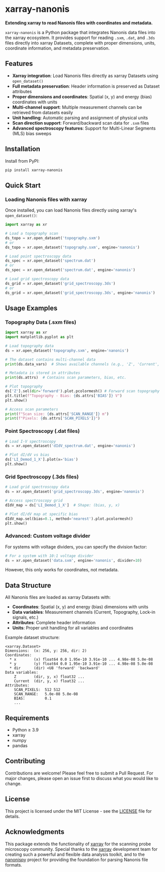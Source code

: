 # xarray-nanonis

**Extending xarray to read Nanonis files with coordinates and metadata.**

`xarray-nanonis` is a Python package that integrates Nanonis data files into the xarray ecosystem. It provides support for reading `.sxm`, `.dat`, and `.3ds` files directly into xarray Datasets, complete with proper dimensions, units, coordinate information, and metadata preservation.

## Features

- **Xarray integration**: Load Nanonis files directly as xarray Datasets using `open_dataset()`
- **Full metadata preservation**: Header information is preserved as Dataset attributes
- **Proper dimensions and coordinates**: Spatial (x, y) and energy (bias) coordinates with units
- **Multi-channel support**: Multiple measurement channels can be retrieved from datasets easily
- **Unit handling**: Automatic parsing and assignment of physical units
- **Scan direction support**: Forward/backward scan data for `.sxm` files
- **Advanced spectroscopy features**: Support for Multi-Linear Segments (MLS) bias sweeps

## Installation

Install from PyPI:

```bash
pip install xarray-nanonis
```

## Quick Start

### Loading Nanonis files with xarray

Once installed, you can load Nanonis files directly using xarray's `open_dataset()`:

```python
import xarray as xr

# Load a topography scan
ds_topo = xr.open_dataset('topography.sxm')
# or
ds_topo = xr.open_dataset('topography.sxm', engine='nanonis')

# Load point spectroscopy data  
ds_spec = xr.open_dataset('spectrum.dat')
# or
ds_spec = xr.open_dataset('spectrum.dat', engine='nanonis')

# Load grid spectroscopy data
ds_grid = xr.open_dataset('grid_spectroscopy.3ds')
# or 
ds_grid = xr.open_dataset('grid_spectroscopy.3ds', engine='nanonis')
```

## Usage Examples

### Topography Data (.sxm files)

```python
import xarray as xr
import matplotlib.pyplot as plt

# Load topography data
ds = xr.open_dataset('topography.sxm', engine='nanonis')

# The dataset contains multi-channel data
print(ds.data_vars)  # Shows available channels (e.g., 'Z', 'Current', etc.)

# Metadata is stored in attributes
print(ds.attrs)  # Contains scan parameters, bias, etc.

# Plot topography
ds['Z'].sel(dir='forward').plot.pcolormesh() # Forward scan topography
plt.title(f"Topography - Bias: {ds.attrs['BIAS']} V")
plt.show()

# Access scan parameters
print(f"Scan size: {ds.attrs['SCAN_RANGE']} m")
print(f"Pixels: {ds.attrs['SCAN_PIXELS']}")
```

### Point Spectroscopy (.dat files)

```python
# Load I-V spectroscopy
ds = xr.open_dataset('dIdV_spectrum.dat', engine='nanonis')

# Plot dI/dV vs bias
ds['LI_Demod_1_X'].plot(x='bias')
plt.show()
```

### Grid Spectroscopy (.3ds files)

```python
# Load grid spectroscopy data
ds = xr.open_dataset('grid_spectroscopy.3ds', engine='nanonis')

# Access spectroscopy grid
dIdV_map = ds['LI_Demod_1_X']  # Shape: (bias, y, x)

# Plot dI/dV map at specific bias
dIdV_map.sel(bias=0.1, method='nearest').plot.pcolormesh()
plt.show()
```

### Advanced: Custom voltage divider

For systems with voltage dividers, you can specify the division factor:

```python
# For a system with 10:1 voltage divider
ds = xr.open_dataset('data.sxm', engine='nanonis', divider=10)
```

However, this only works for coordinates, not metadata.

## Data Structure

All Nanonis files are loaded as xarray Datasets with:

- **Coordinates**: Spatial (x, y) and energy (bias) dimensions with units
- **Data variables**: Measurement channels (Current, Topography, Lock-in signals, etc.)
- **Attributes**: Complete header information
- **Units**: Proper unit handling for all variables and coordinates

Example dataset structure:
```
<xarray.Dataset>
Dimensions:  (x: 256, y: 256, dir: 2)
Coordinates:
  * x        (x) float64 0.0 1.95e-10 3.91e-10 ... 4.98e-08 5.0e-08
  * y        (y) float64 0.0 1.95e-10 3.91e-10 ... 4.98e-08 5.0e-08  
  * dir      (dir) <U8 'forward' 'backward'
Data variables:
    Z        (dir, y, x) float32 ...
    Current  (dir, y, x) float32 ...
Attributes:
    SCAN_PIXELS:  512 512
    SCAN_RANGE:   5.0e-08 5.0e-08
    BIAS:         0.1
    ...
```

## Requirements

- Python ≥ 3.9
- xarray
- numpy  
- pandas

## Contributing

Contributions are welcome! Please feel free to submit a Pull Request. For major changes, please open an issue first to discuss what you would like to change.

## License

This project is licensed under the MIT License - see the [LICENSE](LICENSE) file for details.

## Acknowledgments

This package extends the functionality of [xarray](https://xarray.pydata.org/) for the scanning probe microscopy community. Special thanks to the [xarray](https://xarray.pydata.org/) development team for creating such a powerful and flexible data analysis toolkit, and to the [nanonispy](https://github.com/underchemist/nanonispy) project for providing the foundation for parsing Nanonis file formats.
